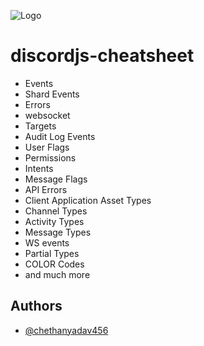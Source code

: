 ![Logo](https://external-content.duckduckgo.com/iu/?u=http%3A%2F%2Fgiantmedia.com%2Fassets%2Fthecheatsheet.png&f=1&nofb=1)

# discordjs-cheatsheet
- Events
- Shard Events
- Errors
- websocket
- Targets
- Audit Log Events
- User Flags
- Permissions
- Intents
- Message Flags
- API Errors
- Client Application Asset Types
- Channel Types
- Activity Types
- Message Types
- WS events
- Partial Types 
- COLOR Codes
- and much more



## Authors

- [@chethanyadav456](https://www.github.com/chethanyadav456)


